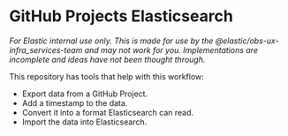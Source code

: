 # GitHub Projects Elasticsearch

_For Elastic internal use only. This is made for use by the @elastic/obs-ux-infra_services-team and may not work for you. Implementations are incomplete and ideas have not been thought through._

This repository has tools that help with this workflow:

- Export data from a GitHub Project.
- Add a timestamp to the data.
- Convert it into a format Elasticsearch can read.
- Import the data into Elasticsearch.
